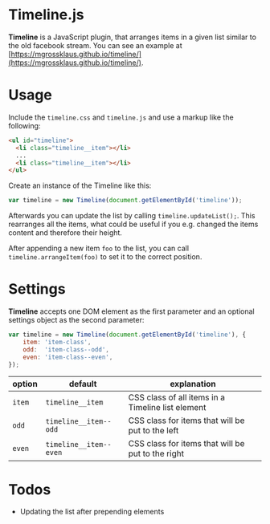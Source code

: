 Timeline.js
=================

**Timeline** is a JavaScript plugin, that arranges items in a given list similar to the old facebook stream. You can see an example at [https://mgrossklaus.github.io/timeline/](https://mgrossklaus.github.io/timeline/).


Usage
=================
Include the `timeline.css` and `timeline.js` and use a markup like the following:

```html
<ul id="timeline">
  <li class="timeline__item"></li>
  ...
  <li class="timeline__item"></li>
</ul>
```
Create an instance of the Timeline like this:
```javascript
var timeline = new Timeline(document.getElementById('timeline'));
```
Afterwards you can update the list by calling `timeline.updateList();`. This rearranges all the items, what could be useful if you e.g. changed the items content and therefore their height.

After appending a new item `foo` to the list, you can call `timeline.arrangeItem(foo)` to set it to the correct position.

Settings
=================
**Timeline** accepts one DOM element as the first parameter and an optional settings object as the second parameter:

```javascript
var timeline = new Timeline(document.getElementById('timeline'), {
    item: 'item-class',
    odd:  'item-class--odd',
    even: 'item-class--even',
});
```

| option | default | explanation |
|---|---|---|
| `item` | `timeline__item` | CSS class of all items in a Timeline list element |
| `odd` | `timeline__item--odd` | CSS class for items that will be put to the left |
| `even` | `timeline__item--even` | CSS class for items that will be put to the right |

Todos
=================
* Updating the list after prepending elements
